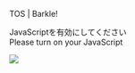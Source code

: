TOS | Barkle!

JavaScriptを有効にしてください  
Please turn on your JavaScript

![](/static-assets/splash.png?1721358326912)